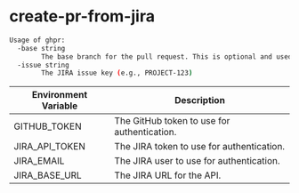 # create-pr-from-jira

```bash
Usage of ghpr:
  -base string
        The base branch for the pull request. This is optional and used as an override. The default is determined by using git symbolic-ref refs/remotes/origin/HEAD.
  -issue string
        The JIRA issue key (e.g., PROJECT-123)
```

| Environment Variable | Description |
|----------------------|-------------|
| GITHUB_TOKEN         | The GitHub token to use for authentication. |
| JIRA_API_TOKEN       | The JIRA token to use for authentication. |
| JIRA_EMAIL           | The JIRA user to use for authentication. |
| JIRA_BASE_URL        | The JIRA URL for the API. |
